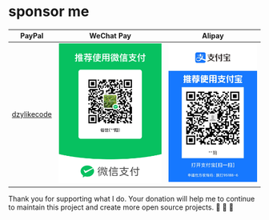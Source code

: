 # sponsor me

|                           PayPal                           |            WeChat Pay            |            Alipay             |
| :--------------------------------------------------------: | :------------------------------: | :---------------------------: |
| [dzylikecode](https://www.paypal.com/paypalme/dzylikecode) | ![](assets/afford/WeChatPay.png) | ![](assets/afford/AliPay.jpg) |

Thank you for supporting what I do. Your donation will help me to continue to maintain this project and create more open source projects. :sparkling_heart: :sparkling_heart: :sparkling_heart:
